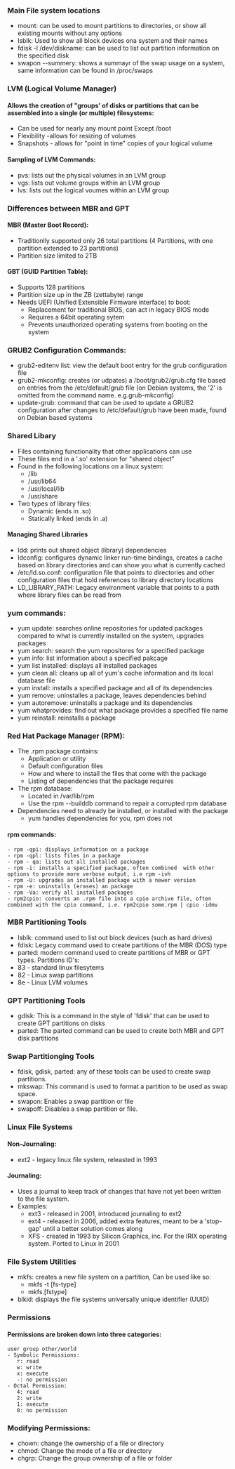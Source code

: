 ### Main File system locations
- mount: can be used to mount partitions to directories, or show all existing mounts without any options
- lsblk: Used to show all block devices ona system and their names
- fdisk -l /dev/diskname: can be used to list out partition information on the specified disk
- swapon --summery: shows a summayr of the swap usage on a system, same information can be found in /proc/swaps


### LVM (Logical Volume Manager)

 #### Allows the creation of "groups' of disks or partitions that can be assembled into a single (or multiple) filesystems:
  - Can be used for nearly any mount point Except /boot
  - Flexibility -allows for resizing of volumes
  - Snapshots - allows for "point in time" copies of your logical volume
 #### Sampling of LVM Commands:
  - pvs: lists out the physical volumes in an LVM group
  - vgs: lists out volume groups within an LVM group
  - lvs: lists out the logical voumes within an LVM group
 
### Differences between MBR and GPT

 #### MBR (Master Boot Record):
  - Traditionlly supported only 26 total partitions (4 Partitions, with one partition extended to 23 partitions)
  - Partition size limited to 2TB
 #### GBT (GUID Partition Table):
  - Supports 128 partitions
  - Partition size up in the ZB (zettabyte) range
  - Needs UEFI (Unified Extensible Firmware interface) to boot:
    - Replacement for traditional BIOS, can act in legacy BIOS mode
    - Requires a 64bit operating sytem
    - Prevents unauthorized operating systems from booting on the system

### GRUB2 Configuration Commands:
- grub2-editenv list: view the default boot entry for the grub configuration file
- grub2-mkconfig: creates (or udpates) a /boot/grub2/grub.cfg file based on entries from the /etc/default/grub file (on Debian systems, the '2' is omitted from the command name. e.g.grub-mkconfig)
- update-grub: command that can be used to update a GRUB2 configuration after changes to /etc/default/grub have been made, found on Debian based systems

### Shared Libary 
- Files containing functionality that other applications can use
- These files end in a '.so' extension for "shared object"
- Found in the following locations on a linux system:
  - /lib
  - /usr/lib64
  - /usr/local/lib
  - /usr/share
- Two types of library files:
  - Dynamic (ends in .so)
  - Statically linked (ends in .a)
 #### Managing Shared Libraries
  - ldd: prints out shared object (library) dependencies
  - ldconfig: configures dynamic linker run-time bindings, creates a cache based on library directories and can show you what is currently cached
  - /etc/ld.so.conf: configuration file that points to directories and other configuration files that hold references to library directory locations
  - LD_LIBRARY_PATH: Legacy environment variable that points to a path where library files can be read from 

### yum commands:
 - yum update:  searches online repositories for updated packages compared to what is currently installed on the system, upgrades packages
 - yum search: search the yum repositores for a specified package
 - yum info: list information about a specified pakcage
 - yum list installed: displays all installed packages
 - yum clean all: cleans up all of yum's cache information and its local database file
 - yum install: installs a specified package and all of its dependencies
 - yum remove: uninstalles a package, leaves dependencies behind
 - yum autoremove: uninstalls a package and its dependencies
 - yum whatprovides: find out what package provides a specified file name
 - yum reinstall: reinstalls a package
 
 ### Red Hat Package Manager (RPM):
  - The .rpm package contains:
    - Application or utility
    - Default configuration files
    - How and where to install the files that come with the package
    - Listing of dependencies that the package requires
  - The rpm database:
    - Located in /var/lib/rpm
    - Use the rpm --builddb command to repair a corrupted rpm database
  - Dependencies need to already be installed, or installed with the package
    - yum handles dependencies for you, rpm does not
  #### rpm commands:
    - rpm -qpi: displays information on a package 
    - rpm -qpl: lists files in a package
    - rpm - qa: lists out all installed packages
    - rpm -i: installs a specified package, often combined  with other options to provide more verbose output, i.e rpm -ivh
    - rpm -U: upgrades an installed package with a newer version
    - rpm -e: uninstalls (erases) an package
    - rpm -Va: verify all installed packages
    - rpm2cpio: converts an .rpm file into a cpio archive file, often combined with the cpio command, i.e. rpm2cpio some.rpm | cpio -idmv

### MBR Partitioning Tools
 - lsblk: command used to list out block devices (such as hard drives)
 - fdisk: Legacy command used to create partitions of the MBR (DOS) type
 - parted: modern command used to create partitions of MBR or GPT types.
 Partitions ID's:
  - 83 - standard linux filesytems
  - 82 - Linux swap partitions
  - 8e - Linux LVM volumes
 
### GPT Partitioning Tools
 - gdisk: This is a command in the style of 'fdisk' that can be used to create GPT partitions on disks
 - parted: The parted command can be used to create both MBR and GPT disk partitions
 
### Swap Partitionging Tools
 - fdisk, gdisk, parted: any of these tools can be used to create swap partitions.
 - mkswap: This command is used to format a partition to be used as swap space.
 - swapon: Enables a swap partition or file
 - swapoff: Disables a swap partition or file.

### Linux File Systems
 #### Non-Journaling:
   - ext2 - legacy linux file system, releasted in 1993
 #### Journaling:
   - Uses a journal to keep track of changes that have not yet been written to the file system.
   - Examples:
      - ext3 - released in 2001, introduced journaling to ext2
      - ext4 - released in 2006, added extra features, meant to be a 'stop-gap' until a better solution comes along
      - XFS  - created in 1993 by Silicon Graphics, inc. For the IRIX operating system. Ported to Linux in 2001

### File System Utilities
 - mkfs: creates a new file system on a partition, Can be used like so:
    - mkfs -t [fs-type]
    - mkfs.[fstype]
 - blkid: displays the file systems universally unique identifier (UUID)
 
### Permissions
 #### Permissions are broken down into three categories:
    user group other/world
    - Symbolic Permissions:
       r: read 
       w: write
       x: execute
       -: no permission
    - Octal Permission:
       4: read
       2: write
       1: execute
       0: no permission
### Modifying Permissions:
 - chown: change the ownership of a file or directory
 - chmod: Change the mode of a file or directory
 - chgrp: Change the group ownership of a file or folder
